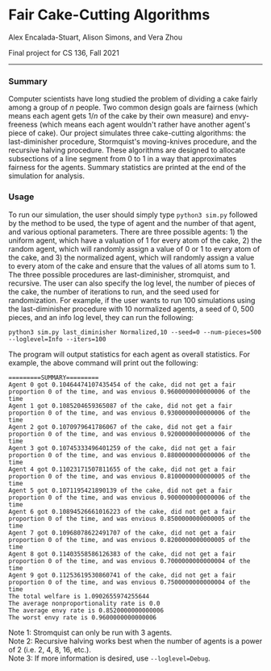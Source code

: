 # Fair Cake-Cutting Algorithms

Alex Encalada-Stuart, Alison Simons, and Vera Zhou

Final project for CS 136, Fall 2021

***

### Summary

Computer scientists have long studied the problem of dividing a cake fairly among a group of *n* people. Two common design goals are fairness (which means each agent gets 1/*n* of the cake by their own measure) and envy-freeness (which means each agent wouldn't rather have another agent's piece of cake). Our project simulates three cake-cutting algorithms: the last-diminisher procedure, Stormquist's moving-knives procedure, and the recursive halving procedure. These algorithms are designed to allocate subsections of a line segment from 0 to 1 in a way that approximates fairness for the agents. Summary statistics are printed at the end of the simulation for analysis.

### Usage

To run our simulation, the user should simply type `python3 sim.py` followed by the method to be used, the type of agent and the number of that agent, and various optional parameters. There are three possible agents: 1) the uniform agent, which have a valuation of 1 for every atom of the cake, 2) the random agent, which will randomly assign a value of 0 or 1 to every atom of the cake, and 3) the normalized agent, which will randomly assign a value to every atom of the cake and ensure that the values of all atoms sum to 1. The three possible procedures are last-diminisher, stromquist, and recursive. The user can also specify the log level, the number of pieces of the cake, the number of iterations to run, and the seed used for randomization. For example, if the user wants to run 100 simulations using the last-diminisher procedure with 10 normalized agents, a seed of 0, 500 pieces, and an info log level, they can run the following:
```
python3 sim.py last_diminisher Normalized,10 --seed=0 --num-pieces=500 --loglevel=Info --iters=100
```
The program will output statistics for each agent as overall statistics. For example, the above command will print out the following:
```
=========SUMMARY=========
Agent 0 got 0.10464474107435454 of the cake, did not get a fair proportion 0 of the time, and was envious 0.9600000000000006 of the time
Agent 1 got 0.1085204659365087 of the cake, did not get a fair proportion 0 of the time, and was envious 0.9300000000000006 of the time
Agent 2 got 0.1070979641786067 of the cake, did not get a fair proportion 0 of the time, and was envious 0.9200000000000006 of the time
Agent 3 got 0.10745333496401259 of the cake, did not get a fair proportion 0 of the time, and was envious 0.8800000000000006 of the time
Agent 4 got 0.11023171507811655 of the cake, did not get a fair proportion 0 of the time, and was envious 0.8100000000000005 of the time
Agent 5 got 0.1071195421890139 of the cake, did not get a fair proportion 0 of the time, and was envious 0.9000000000000006 of the time
Agent 6 got 0.10894526661016223 of the cake, did not get a fair proportion 0 of the time, and was envious 0.8500000000000005 of the time
Agent 7 got 0.10968078622491707 of the cake, did not get a fair proportion 0 of the time, and was envious 0.8200000000000005 of the time
Agent 8 got 0.11403558586126383 of the cake, did not get a fair proportion 0 of the time, and was envious 0.7000000000000004 of the time
Agent 9 got 0.11253619530860741 of the cake, did not get a fair proportion 0 of the time, and was envious 0.7500000000000004 of the time
The total welfare is 1.0902655974255644
The average nonproportionality rate is 0.0
The average envy rate is 0.8520000000000006
The worst envy rate is 0.9600000000000006
```
Note 1: Stromquist can only be run with 3 agents.\
Note 2: Recursive halving works best when the number of agents is a power of 2 (i.e. 2, 4, 8, 16, etc.).\
Note 3: If more information is desired, use `--loglevel=Debug`.